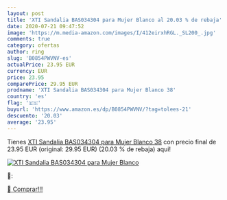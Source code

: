 ```yaml
---
layout: post
title: 'XTI Sandalia BAS034304 para Mujer Blanco al 20.03 % de rebaja'
date: 2020-07-21 09:47:52
image: 'https://m.media-amazon.com/images/I/412eirxhRGL._SL200_.jpg'
comments: true
category: ofertas
author: ring
slug: 'B0854PWVNV-es'
actualPrice: 23.95 EUR
currency: EUR
price: 23.95
comparePrice: 29.95 EUR
prodname: 'XTI Sandalia BAS034304 para Mujer Blanco 38'
country: 'es'
flag: '🇪🇸'
buyurl: 'https://www.amazon.es/dp/B0854PWVNV/?tag=tolees-21'
descuento: '20.03'
average: '23.95'
---
```


Tienes [XTI Sandalia BAS034304 para Mujer Blanco 38](https://www.amazon.es/dp/B0854PWVNV/?tag=tolees-21) con precio final de  23.95 EUR (original: 29.95 EUR) (20.03 %  de rebaja) aqui!

[![XTI Sandalia BAS034304 para Mujer Blanco](https://m.media-amazon.com/images/I/412eirxhRGL._SL200_.jpg)](https://www.amazon.es/dp/B0854PWVNV/?tag=tolees-21)

🔎:


[🛒 Comprar!!!](https://www.amazon.es/dp/B0854PWVNV/?tag=tolees-21)
